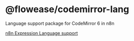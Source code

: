 # @flowease/codemirror-lang

Language support package for CodeMirror 6 in n8n

[n8n Expression Language support](./src/expressions/README.md)
